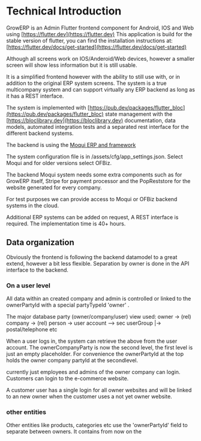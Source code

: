 # Technical Introduction
GrowERP is an Admin Flutter frontend component for Android, IOS and Web using [https://flutter.dev](https://flutter.dev) This application is build for the stable version of flutter, you can find the installation instructions at: [https://flutter.dev/docs/get-started](https://flutter.dev/docs/get-started)

Although all screens work on IOS/Anderoid/Web devices, however a smaller screen will show less information but it is still usable.

It is a simplified frontend however with the ability to still use with, or in addition to the original ERP system screens. The system is a true multicompany system and can support virtually any ERP backend as long as it has a REST interface.

The system is implemented with [https://pub.dev/packages/flutter_bloc](https://pub.dev/packages/flutter_bloc) state management with the [https://bloclibrary.dev](https://bloclibrary.dev) documentation, data models, automated integration tests and a separated rest interface for the different backend systems.

The backend is using the [Moqui ERP and framework](https://www.moqui.org)

The system configuration file is in /assets/cfg/app_settings.json. Select Moqui and for older versions select OFBiz.

The backend Moqui system needs some extra components such as for GrowERP itself, Stripe for payment processor and the PopReststore for the website generated for every company.

For test purposes we can provide access to Moqui or OFBiz backend systems in the cloud.

Additional ERP systems can be added on request, A REST interface is required. The implementation time is 40+ hours.

## Data organization

Obviously the frontend is following the backend datamodel to a great extend, however a bit less flexible. Separation by owner is done in the API interface to the backend.

### On a user level
All data within an created company and admin is controlled or linked to the ownerPartyId with a special partyTypeId 'owner' .

The major database party (owner/company/user) view used:
	owner -> (rel) company  -> (rel) person -> user account --> sec userGroup
										    |-> postal/telephone etc

When a user logs in, the system can retrieve the above from the user account.
The ownerCompanyParty is now the second level, the first level is just an empty placeholder. For convenience the ownerPartyId at the top holds the owner company partyId at the secondlevel.

currently just employees and admins of the owner company can login. Customers can login to the e-commerce website.

A customer user has a single login for all owner websites and will be linked to an new owner when the customer uses a not yet owner website.

### other entities
Other entities like products, categories etc use the 'ownerPartyId' field to separate between owners. It contains from now on the 
